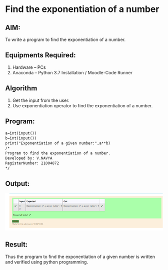 # Find the exponentiation of a number

## AIM:
To write a program to find the exponentiation of a number.

## Equipments Required:
1. Hardware – PCs
2. Anaconda – Python 3.7 Installation / Moodle-Code Runner

## Algorithm
1. Get the input from the user.
2. Use exponentiation operator to find the exponentiation of a number.

## Program:
```
a=int(input())
b=int(input())
print("Exponentiation of a given number:",a**b)
/*
Program to find the exponentiation of a number.
Developed by: V.NAVYA
RegisterNumber: 21004872
*/
```

## Output:
![GITHUB LOGO](exponential.png)


## Result:
Thus the program to find the exponentiation of a given number is written and verified using python programming.
